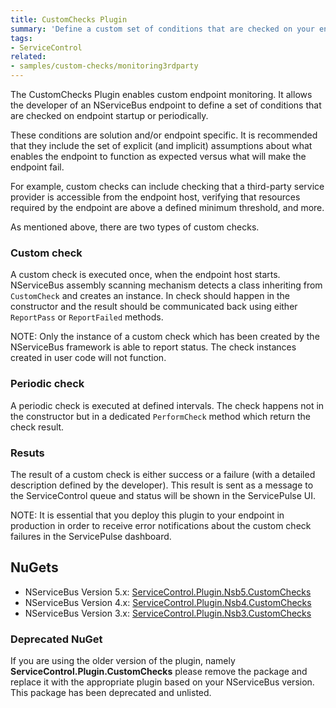 ```yaml
---
title: CustomChecks Plugin
summary: 'Define a custom set of conditions that are checked on your endpoint.'
tags:
- ServiceControl
related:
- samples/custom-checks/monitoring3rdparty
---
```


The CustomChecks Plugin enables custom endpoint monitoring. It allows the developer of an NServiceBus endpoint to define a set of conditions that are checked on endpoint startup or periodically.

These conditions are solution and/or endpoint specific. It is recommended that they include the set of explicit (and implicit) assumptions about what enables the endpoint to function as expected versus what will make the endpoint fail.

For example, custom checks can include checking that a third-party service provider is accessible from the endpoint host, verifying that resources required by the endpoint are above a defined minimum threshold, and more.

As mentioned above, there are two types of custom checks.

### Custom check

A custom check is executed once, when the endpoint host starts. NServiceBus assembly scanning mechanism detects a class inheriting from `CustomCheck` and creates an instance. In check should happen in the constructor and the result should be communicated back using either `ReportPass` or `ReportFailed` methods.

NOTE: Only the instance of a custom check which has been created by the NServiceBus framework is able to report status. The check instances created in user code will not function.

### Periodic check

A periodic check is executed at defined intervals. The check happens not in the constructor but in a dedicated `PerformCheck` method which return the check result.

### Resuts

The result of a custom check is either success or a failure (with a detailed description defined by the developer). This result is sent as a message to the ServiceControl queue and status will be shown in the ServicePulse UI.

NOTE: It is essential that you deploy this plugin to your endpoint in production in order to receive error notifications about the custom check failures in the ServicePulse dashboard.


## NuGets

 * NServiceBus Version 5.x: [ServiceControl.Plugin.Nsb5.CustomChecks](https://www.nuget.org/packages/ServiceControl.Plugin.Nsb5.CustomChecks)
 * NServiceBus Version 4.x: [ServiceControl.Plugin.Nsb4.CustomChecks](https://www.nuget.org/packages/ServiceControl.Plugin.Nsb4.CustomChecks)
 * NServiceBus Version 3.x: [ServiceControl.Plugin.Nsb3.CustomChecks](https://www.nuget.org/packages/ServiceControl.Plugin.Nsb3.CustomChecks)


### Deprecated NuGet

If you are using the older version of the plugin, namely **ServiceControl.Plugin.CustomChecks** please remove the package and replace it with the appropriate plugin based on your NServiceBus version. This package has been deprecated and unlisted.
